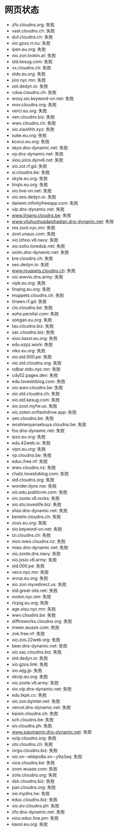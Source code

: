# 网页状态
- zfo.cloudns.org: 失败
- vast.cloudns.ch: 失败
- duf.cloudns.ch: 失败
- xio.gzos.rr.nu: 失败
- ipen.eu.org: 失败
- xio.zon.lookin.at: 失败
- std.kesug.com: 失败
- vx.cloudns.ch: 失败
- stds.eu.org: 失败
- jxio.nyc.mn: 失败
- zot.dedyn.io: 失败
- cdue.cloudns.ch: 失败
- woxy.xio.keyword-on.net: 失败
- mov.cloudns.org: 失败
- vercl.eu.org: 失败
- ven.cloudns.biz: 失败
- wwo.cloudns.ch: 失败
- xio.xiaohhh.xyz: 失败
- suke.eu.org: 失败
- kcoco.eu.org: 失败
- skyo.dns-dynamic.net: 失败
- vp.dns-dynamic.net: 失败
- xioo.jxios.dynv6.net: 失败
- xio.zot.rf.gd: 失败
- si.cloudns.be: 失败
- skyle.eu.org: 失败
- linqin.eu.org: 失败
- xio.live-on.net: 失败
- xio.xeo.dedyn.io: 失败
- daiwen.infinityfreeapp.com: 失败
- vip.dns-dynamic.net: 失败
- www.liniang.cloudns.be: 失败
- www.yiluhuohuadaishadian.dns-dynamic.net: 失败
- res.zoot.nyc.mn: 失败
- zoot.unaux.com: 失败
- xio.lzhoo.v6.navy: 失败
- xio.soho.lovedub.net: 失败
- xiolin.dns-dynamic.net: 失败
- bre.cloudns.ch: 失败
- xeo.dedyn.io: 失败
- www.muppets.cloudns.ch: 失败
- xio.wwvio.dns.army: 失败
- vipk.eu.org: 失败
- linqing.eu.org: 失败
- muppets.cloudns.ch: 失败
- linwen.rf.gd: 失败
- clo.cloudns.be: 失败
- soho.perslist.com: 失败
- xongan.eu.org: 失败
- tau.cloudns.biz: 失败
- sac.cloudns.biz: 失败
- xioo.kaxoi.eu.org: 失败
- edu.ezpz.work: 失败
- viko.eu.org: 失败
- xio.std.000.pe: 失败
- xio.std.cloudns.org: 失败
- odbar.stdu.nyc.mn: 失败
- cdy52.pages.dev: 失败
- edu.lovestoblog.com: 失败
- xio.wwv.cloudns.be: 失败
- xio.std.cloudns.ch: 失败
- xio.std.kesug.com: 失败
- xio.zoot.myfw.us: 失败
- xio.zoten.onflashdrive.app: 失败
- sen.cloudns.be: 失败
- woshiwoyansebuya.cloudns.be: 失败
- fox.dns-dynamic.net: 失败
- ipzo.eu.org: 失败
- edu.42web.io: 失败
- vipn.eu.org: 失败
- vp.cloudns.be: 失败
- educ.free.nf: 失败
- wwo.cloudns.nz: 失败
- chatz.lovestoblog.com: 失败
- std.cloudns.org: 失败
- wonder.dynx.me: 失败
- xio.edu.publicvm.com: 失败
- xio.zoxte.v6.rocks: 失败
- xio.stu.loveslife.biz: 失败
- shisi.dns-dynamic.net: 失败
- kenelm.cloudns.ch: 失败
- zosx.eu.org: 失败
- xio.keyword-on.net: 失败
- lzi.cloudns.ch: 失败
- xioo.wwo.cloudns.nz: 失败
- miao.dns-dynamic.net: 失败
- xio.zoxte.dns.navy: 失败
- xio.jxsio.v6.army: 失败
- std.000.pe: 失败
- veco.nyc.mn: 失败
- wvvp.eu.org: 失败
- xio.zon.myredirect.us: 失败
- std.great-site.net: 失败
- mokin.nyc.mn: 失败
- ricpig.eu.org: 失败
- age.xisu.nyc.mn: 失败
- wwv.cloudns.be: 失败
- diffireworks.cloudns.org: 失败
- inwen.wuaze.com: 失败
- zok.free.nf: 失败
- xio.zos.22web.org: 失败
- beer.dns-dynamic.net: 失败
- xio.sac.cloudns.biz: 失败
- std.dedyn.io: 失败
- xio.gzos.link: 失败
- xio.wjg.jp: 失败
- skvip.eu.org: 失败
- xio.zoxte.v6.army: 失败
- xio.vip.dns-dynamic.net: 失败
- edu.tkpk.cc: 失败
- xio.zon.byinter.net: 失败
- vercel.dns-dynamic.net: 失败
- kaixin.cloudns.ch: 失败
- sch.cloudns.be: 失败
- siv.cloudns.ph: 失败
- www.xiaomaomi.dns-dynamic.net: 失败
- svip.cloudns.org: 失败
- uto.cloudns.ch: 失败
- virgo.cloudns.biz: 失败
- xio.xn--ebbpo8a.xn--y9a3aq: 失败
- vice.cloudns.be: 失败
- zoon.wuaze.com: 失败
- zote.cloudns.org: 失败
- dsk.cloudns.biz: 失败
- pan.cloudns.org: 失败
- xio.mydns.tw: 失败
- educ.cloudns.biz: 失败
- xio.siv.cloudns.ph: 失败
- zfo.dns-dynamic.net: 失败
- xioo.educ.line.pm: 失败
- kaxoi.eu.org: 失败
